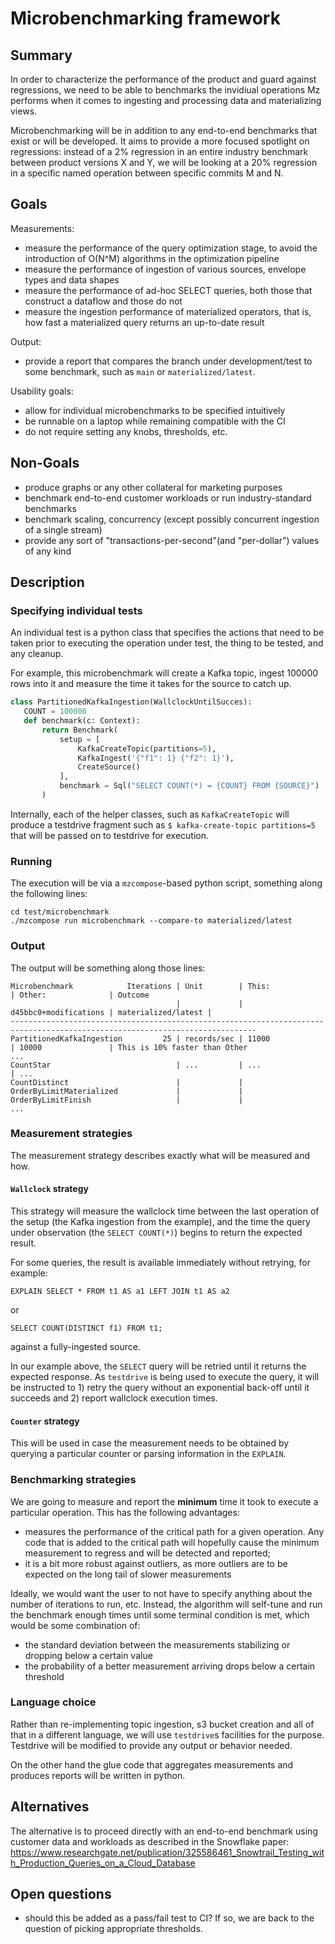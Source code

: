 # Microbenchmarking framework

## Summary

In order to characterize the performance of the product and guard against regressions, we need to be able to benchmarks the invidiual operations Mz performs when it comes to ingesting and processing data and materializing views.

Microbenchmarking will be in addition to any end-to-end benchmarks that exist or will be developed. It aims to provide a more focused spotlight on regressions: instead of a 2% regression in an entire industry benchmark between product versions X and Y, we will be looking at a 20% regression in a specific named operation between specific commits M and N.

## Goals

Measurements:
- measure the performance of the query optimization stage, to avoid the introduction of O(N^M) algorithms in the optimization pipeline
- measure the performance of ingestion of various sources, envelope types and data shapes
- measure the performance of ad-hoc SELECT queries, both those that construct a dataflow and those do not
- measure the ingestion performance of materialized operators, that is, how fast a materialized query returns an up-to-date result

Output:
- provide a report that compares the branch under development/test to some benchmark, such as `main` or `materialized/latest`.

Usability goals:
- allow for individual microbenchmarks to be specified intuitively
- be runnable on a laptop while remaining compatible with the CI
- do not require setting any knobs, thresholds, etc.

## Non-Goals

- produce graphs or any other collateral for marketing purposes
- benchmark end-to-end customer workloads or run industry-standard benchmarks
- benchmark scaling, concurrency (except possibly concurrent ingestion of a single stream)
- provide any sort of "transactions-per-second"(and "per-dollar") values of any kind

## Description

### Specifying individual tests

An individual test is a python class that specifies the actions that need to be taken prior to executing the operation under test, the thing to be tested, and any cleanup.

For example, this microbenchmark will create a Kafka topic, ingest 100000 rows into it and measure the time it takes for the source to catch up.

```python
class PartitionedKafkaIngestion(WallclockUntilSucces):
   COUNT = 100000
   def benchmark(c: Context):
       return Benchmark(
           setup = [
               KafkaCreateTopic(partitions=5),
               KafkaIngest('{"f1": 1} {"f2": 1}'),
               CreateSource()
           ],
           benchmark = Sql("SELECT COUNT(*) = {COUNT} FROM {SOURCE}")
       )
```

Internally, each of the helper classes, such as `KafkaCreateTopic` will produce a testdrive fragment such as `$ kafka-create-topic partitions=5` that will be passed on to testdrive for execution.

### Running

The execution will be via a `mzcompose`-based python script, something along the following lines:

```
cd test/microbenchmark
./mzcompose run microbenchmark --compare-to materialized/latest
```

### Output

The output will be something along those lines:

```
Microbenchmark            Iterations | Unit        | This:                 | Other:              | Outcome
                                     |             | d45bbc0+modifications | materialized/latest |
-----------------------------------------------------------------------------------------------------------------------------
PartitionedKafkaIngestion         25 | records/sec | 11000                 | 10000               | This is 10% faster than Other
...
CountStar                            | ...         | ...                   | ...
CountDistinct                        |             |
OrderByLimitMaterialized             |             |
OrderByLimitFinish                   |             |
...
```

### Measurement strategies

The measurement strategy describes exactly what will be measured and how.

#### `Wallclock` strategy

This strategy will measure the wallclock time between the last operation of the setup (the Kafka ingestion from the example), and the time the query under observation (the `SELECT COUNT(*)`) begins to return the expected result.

For some queries, the result is available immediately without retrying, for example:

```
EXPLAIN SELECT * FROM t1 AS a1 LEFT JOIN t1 AS a2
```

or

```
SELECT COUNT(DISTINCT f1) FROM t1;
```

against a fully-ingested source.

In our example above, the `SELECT` query will be retried until it returns the expected response. As `testdrive` is being used to execute the query, it will be instructed to 1) retry the query without an exponential back-off until it succeeds and 2) report wallclock execution times.

#### `Counter` strategy

This will be used in case the measurement needs to be obtained by querying a particular counter or parsing information in the `EXPLAIN`.

### Benchmarking strategies

We are going to measure and report the **minimum** time it took to execute a particular operation. This has the following advantages:
- measures the performance of the critical path for a given operation. Any code that is added to the critical path will hopefully cause the minimum measurement to regress and will be detected and reported;
- it is a bit more robust against outliers, as more outliers are to be expected on the long tail of slower measurements

Ideally, we would want the user to not have to specify anything about the number of iterations to run, etc. Instead, the algorithm will self-tune and run the benchmark enough times until some terminal condition is met, which would be some combination of:
- the standard deviation between the measurements stabilizing or dropping below a certain value
- the probability of a better measurement arriving drops below a certain threshold

### Language choice

Rather than re-implementing topic ingestion, s3 bucket creation and all of that in a different language, we will use `testdrive`s facilities for the purpose.  Testdrive will be modified to provide any output or behavior needed.

On the other hand the glue code that aggregates measurements and produces reports will be written in python.


## Alternatives

The alternative is to proceed directly with an end-to-end benchmark using customer data and workloads as described in the Snowflake paper:
https://www.researchgate.net/publication/325586461_Snowtrail_Testing_with_Production_Queries_on_a_Cloud_Database


## Open questions

- should this be added as a pass/fail test to CI? If so, we are back to the question of picking appropriate thresholds.
